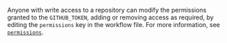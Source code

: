Anyone with write access to a repository can modify the permissions granted to the `GITHUB_TOKEN`, adding or removing access as required, by editing the `permissions` key in the workflow file. For more information, see [`permissions`](/actions/reference/workflow-syntax-for-github-actions#permissions). 
